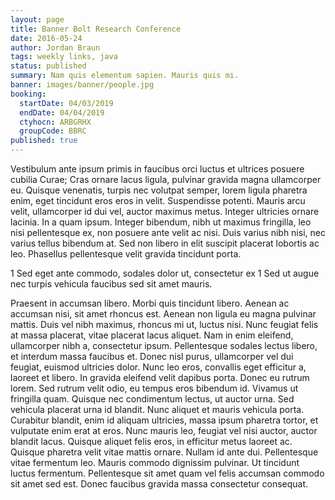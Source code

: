 ```yaml
---
layout: page
title: Banner Bolt Research Conference
date: 2016-05-24
author: Jordan Braun
tags: weekly links, java
status: published
summary: Nam quis elementum sapien. Mauris quis mi.
banner: images/banner/people.jpg
booking:
  startDate: 04/03/2019
  endDate: 04/04/2019
  ctyhocn: ARBGRHX
  groupCode: BBRC
published: true
---
```

Vestibulum ante ipsum primis in faucibus orci luctus et ultrices posuere cubilia Curae; Cras ornare lacus ligula, pulvinar gravida magna ullamcorper eu. Quisque venenatis, turpis nec volutpat semper, lorem ligula pharetra enim, eget tincidunt eros eros in velit. Suspendisse potenti. Mauris arcu velit, ullamcorper id dui vel, auctor maximus metus. Integer ultricies ornare lacinia. In a quam ipsum. Integer bibendum, nibh ut maximus fringilla, leo nisi pellentesque ex, non posuere ante velit ac nisi. Duis varius nibh nisi, nec varius tellus bibendum at. Sed non libero in elit suscipit placerat lobortis ac leo. Phasellus pellentesque velit gravida tincidunt porta.

1 Sed eget ante commodo, sodales dolor ut, consectetur ex
1 Sed ut augue nec turpis vehicula faucibus sed sit amet mauris.

Praesent in accumsan libero. Morbi quis tincidunt libero. Aenean ac accumsan nisi, sit amet rhoncus est. Aenean non ligula eu magna pulvinar mattis. Duis vel nibh maximus, rhoncus mi ut, luctus nisi. Nunc feugiat felis at massa placerat, vitae placerat lacus aliquet. Nam in enim eleifend, ullamcorper nibh a, consectetur ipsum. Pellentesque sodales lectus libero, et interdum massa faucibus et. Donec nisl purus, ullamcorper vel dui feugiat, euismod ultricies dolor. Nunc leo eros, convallis eget efficitur a, laoreet et libero. In gravida eleifend velit dapibus porta.
Donec eu rutrum lorem. Sed rutrum velit odio, eu tempus eros bibendum id. Vivamus ut fringilla quam. Quisque nec condimentum lectus, ut auctor urna. Sed vehicula placerat urna id blandit. Nunc aliquet et mauris vehicula porta. Curabitur blandit, enim id aliquam ultricies, massa ipsum pharetra tortor, et vulputate enim erat at eros. Nunc mauris leo, feugiat vel nisi auctor, auctor blandit lacus. Quisque aliquet felis eros, in efficitur metus laoreet ac. Quisque pharetra velit vitae mattis ornare. Nullam id ante dui. Pellentesque vitae fermentum leo. Mauris commodo dignissim pulvinar. Ut tincidunt luctus fermentum. Pellentesque sit amet quam vel felis accumsan commodo sit amet sed est. Donec faucibus gravida massa consectetur consequat.

